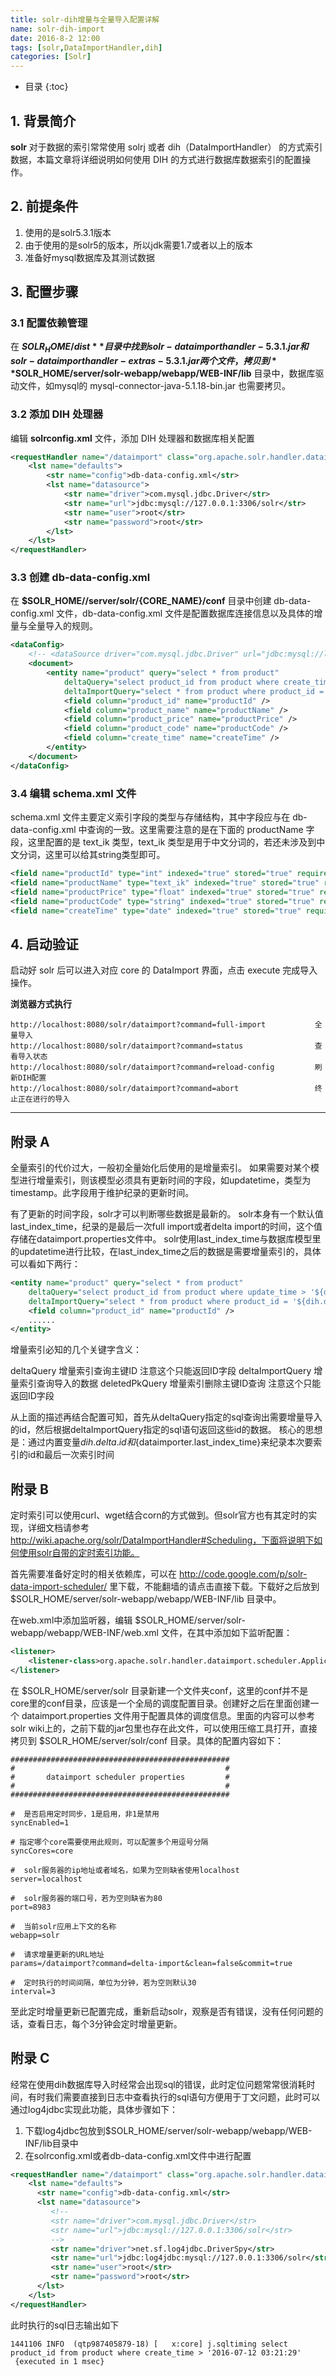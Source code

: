 ```yaml
---
title: solr-dih增量与全量导入配置详解
name: solr-dih-import
date: 2016-8-2 12:00
tags: [solr,DataImportHandler,dih]
categories: [Solr]
---
```


* 目录
{:toc}


## 1. 背景简介

**solr** 对于数据的索引常常使用 solrj 或者 dih（DataImportHandler） 的方式索引数据，本篇文章将详细说明如何使用 DIH 的方式进行数据库数据索引的配置操作。

## 2. 前提条件

1. 使用的是solr5.3.1版本
2. 由于使用的是solr5的版本，所以jdk需要1.7或者以上的版本
3. 准备好mysql数据库及其测试数据


## 3. 配置步骤

### 3.1 配置依赖管理

在 **$SOLR_HOME/dist** 目录中找到 solr-dataimporthandler-5.3.1.jar 和 solr-dataimporthandler-extras-5.3.1.jar两个文件，拷贝到 **$SOLR_HOME/server/solr-webapp/webapp/WEB-INF/lib** 目录中，数据库驱动文件，如mysql的 mysql-connector-java-5.1.18-bin.jar 也需要拷贝。

### 3.2 添加 DIH 处理器

编辑 **solrconfig.xml** 文件，添加 DIH 处理器和数据库相关配置

```xml
<requestHandler name="/dataimport" class="org.apache.solr.handler.dataimport.DataImportHandler">
    <lst name="defaults">
        <str name="config">db-data-config.xml</str>
        <lst name="datasource">
            <str name="driver">com.mysql.jdbc.Driver</str>
            <str name="url">jdbc:mysql://127.0.0.1:3306/solr</str>
            <str name="user">root</str>
            <str name="password">root</str>
        </lst>
    </lst>
</requestHandler>
```

### 3.3 创建 db-data-config.xml

在 **$SOLR_HOME//server/solr/{CORE_NAME}/conf** 目录中创建 db-data-config.xml 文件，db-data-config.xml 文件是配置数据库连接信息以及具体的增量与全量导入的规则。

```xml
<dataConfig>
    <!-- <dataSource driver="com.mysql.jdbc.Driver" url="jdbc:mysql://localhost:3306/solr" user="root" password="root"/> -->
    <document>
        <entity name="product" query="select * from product"
            deltaQuery="select product_id from product where create_time > '${dataimporter.last_index_time}'"
            deltaImportQuery="select * from product where product_id = '${dih.delta.product_id}'">
            <field column="product_id" name="productId" />
            <field column="product_name" name="productName" />
            <field column="product_price" name="productPrice" />
            <field column="product_code" name="productCode" />
            <field column="create_time" name="createTime" />
        </entity>
    </document>
</dataConfig>
```

### 3.4 编辑 schema.xml 文件

schema.xml 文件主要定义索引字段的类型与存储结构，其中字段应与在 db-data-config.xml 中查询的一致。这里需要注意的是在下面的 productName 字段，这里配置的是 text_ik 类型，text_ik 类型是用于中文分词的，若还未涉及到中文分词，这里可以给其string类型即可。

```xml
<field name="productId" type="int" indexed="true" stored="true" required="true" multiValued="false" />
<field name="productName" type="text_ik" indexed="true" stored="true" required="true" multiValued="false" termVectors="true" />
<field name="productPrice" type="float" indexed="true" stored="true" required="true" multiValued="false" />
<field name="productCode" type="string" indexed="true" stored="true" required="true" multiValued="false" termVectors="true" />
<field name="createTime" type="date" indexed="true" stored="true" required="true" multiValued="false" />
```

## 4. 启动验证

启动好 solr 后可以进入对应 core 的 DataImport 界面，点击 execute 完成导入操作。

**浏览器方式执行**

```
http://localhost:8080/solr/dataimport?command=full-import           全量导入
http://localhost:8080/solr/dataimport?command=status                查看导入状态
http://localhost:8080/solr/dataimport?command=reload-config         刷新DIH配置
http://localhost:8080/solr/dataimport?command=abort                 终止正在进行的导入
```

***

## 附录 A

全量索引的代价过大，一般初全量始化后使用的是增量索引。
如果需要对某个模型进行增量索引，则该模型必须具有更新时间的字段，如updatetime，类型为timestamp。此字段用于维护纪录的更新时间。

有了更新的时间字段，solr才可以判断哪些数据是最新的。
solr本身有一个默认值last_index_time，纪录的是最后一次full import或者delta import的时间，这个值存储在dataimport.properties文件中。
solr使用last_index_time与数据库模型里的updatetime进行比较，在last_index_time之后的数据是需要增量索引的，具体可以看如下两行：

```xml
<entity name="product" query="select * from product"
    deltaQuery="select product_id from product where update_time > '${dataimporter.last_index_time}'"
    deltaImportQuery="select * from product where product_id = '${dih.delta.product_id}'">
    <field column="product_id" name="productId" />
    ......
</entity>
```

增量索引必知的几个关键字含义：

deltaQuery 增量索引查询主键ID 注意这个只能返回ID字段
deltaImportQuery 增量索引查询导入的数据
deletedPkQuery 增量索引删除主键ID查询 注意这个只能返回ID字段

从上面的描述再结合配置可知，首先从deltaQuery指定的sql查询出需要增量导入的id，然后根据deltaImportQuery指定的sql语句返回这些id的数据。
核心的思想是：通过内置变量${dih.delta.id}和${dataimporter.last_index_time}来纪录本次要索引的id和最后一次索引时间

## 附录 B

定时索引可以使用curl、wget结合corn的方式做到。但solr官方也有其定时的实现，详细文档请参考 http://wiki.apache.org/solr/DataImportHandler#Scheduling，下面将说明下如何使用solr自带的定时索引功能。

首先需要准备好定时的相关依赖库，可以在 http://code.google.com/p/solr-data-import-scheduler/ 里下载，不能翻墙的请点击直接下载。下载好之后放到 $SOLR_HOME/server/solr-webapp/webapp/WEB-INF/lib 目录中。

在web.xml中添加监听器，编辑 $SOLR_HOME/server/solr-webapp/webapp/WEB-INF/web.xml 文件，在其中添加如下监听配置：

```xml
<listener>
    <listener-class>org.apache.solr.handler.dataimport.scheduler.ApplicationListener</listener-class>
</listener>
```

在 $SOLR_HOME/server/solr 目录新建一个文件夹conf，这里的conf并不是core里的conf目录，应该是一个全局的调度配置目录。创建好之后在里面创建一个 dataimport.properties 文件用于配置具体的调度信息。里面的内容可以参考solr wiki上的，之前下载的jar包里也存在此文件，可以使用压缩工具打开，直接拷贝到 $SOLR_HOME/server/solr/conf 目录。具体的配置内容如下：

```
#################################################
#                                               #
#       dataimport scheduler properties         #
#                                               #
#################################################

#  是否启用定时同步，1是启用，非1是禁用
syncEnabled=1

# 指定哪个core需要使用此规则，可以配置多个用逗号分隔
syncCores=core

#  solr服务器的ip地址或者域名，如果为空则缺省使用localhost
server=localhost

#  solr服务器的端口号，若为空则缺省为80
port=8983

#  当前solr应用上下文的名称
webapp=solr

#  请求增量更新的URL地址
params=/dataimport?command=delta-import&clean=false&commit=true

#  定时执行的时间间隔，单位为分钟，若为空则默认30
interval=3
```

至此定时增量更新已配置完成，重新启动solr，观察是否有错误，没有任何问题的话，查看日志，每个3分钟会定时增量更新。

## 附录 C

经常在使用dih数据库导入时经常会出现sql的错误，此时定位问题常常很消耗时间，有时我们需要直接到日志中查看执行的sql语句方便用于丁文问题，此时可以通过log4jdbc实现此功能，具体步骤如下：

1. 下载log4jdbc包放到$SOLR_HOME/server/solr-webapp/webapp/WEB-INF/lib目录中
2. 在solrconfig.xml或者db-data-config.xml文件中进行配置

```xml
<requestHandler name="/dataimport" class="org.apache.solr.handler.dataimport.DataImportHandler">
    <lst name="defaults">
      <str name="config">db-data-config.xml</str>
      <lst name="datasource">
         <!--
         <str name="driver">com.mysql.jdbc.Driver</str>
         <str name="url">jdbc:mysql://127.0.0.1:3306/solr</str>
         -->
         <str name="driver">net.sf.log4jdbc.DriverSpy</str>
         <str name="url">jdbc:log4jdbc:mysql://127.0.0.1:3306/solr</str>
         <str name="user">root</str>
         <str name="password">root</str>
      </lst>
    </lst>
</requestHandler>
```

此时执行的sql日志输出如下

```
1441106 INFO  (qtp987405879-18) [   x:core] j.sqltiming select product_id from product where create_time > '2016-07-12 03:21:29' 
 {executed in 1 msec}
```